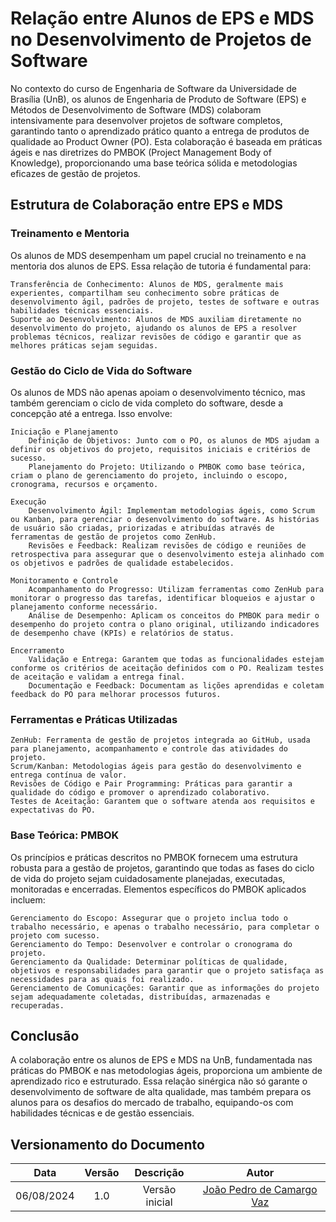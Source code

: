 # Relação entre Alunos de EPS e MDS no Desenvolvimento de Projetos de Software

No contexto do curso de Engenharia de Software da Universidade de Brasília (UnB), os alunos de Engenharia de Produto de Software (EPS) e Métodos de Desenvolvimento de Software (MDS) colaboram intensivamente para desenvolver projetos de software completos, garantindo tanto o aprendizado prático quanto a entrega de produtos de qualidade ao Product Owner (PO). Esta colaboração é baseada em práticas ágeis e nas diretrizes do PMBOK (Project Management Body of Knowledge), proporcionando uma base teórica sólida e metodologias eficazes de gestão de projetos.

## Estrutura de Colaboração entre EPS e MDS
### Treinamento e Mentoria
Os alunos de MDS desempenham um papel crucial no treinamento e na mentoria dos alunos de EPS. Essa relação de tutoria é fundamental para:

    Transferência de Conhecimento: Alunos de MDS, geralmente mais experientes, compartilham seu conhecimento sobre práticas de desenvolvimento ágil, padrões de projeto, testes de software e outras habilidades técnicas essenciais.
    Suporte ao Desenvolvimento: Alunos de MDS auxiliam diretamente no desenvolvimento do projeto, ajudando os alunos de EPS a resolver problemas técnicos, realizar revisões de código e garantir que as melhores práticas sejam seguidas.

### Gestão do Ciclo de Vida do Software

Os alunos de MDS não apenas apoiam o desenvolvimento técnico, mas também gerenciam o ciclo de vida completo do software, desde a concepção até a entrega. Isso envolve:

    Iniciação e Planejamento
        Definição de Objetivos: Junto com o PO, os alunos de MDS ajudam a definir os objetivos do projeto, requisitos iniciais e critérios de sucesso.
        Planejamento do Projeto: Utilizando o PMBOK como base teórica, criam o plano de gerenciamento do projeto, incluindo o escopo, cronograma, recursos e orçamento.

    Execução
        Desenvolvimento Ágil: Implementam metodologias ágeis, como Scrum ou Kanban, para gerenciar o desenvolvimento do software. As histórias de usuário são criadas, priorizadas e atribuídas através de ferramentas de gestão de projetos como ZenHub.
        Revisões e Feedback: Realizam revisões de código e reuniões de retrospectiva para assegurar que o desenvolvimento esteja alinhado com os objetivos e padrões de qualidade estabelecidos.

    Monitoramento e Controle
        Acompanhamento do Progresso: Utilizam ferramentas como ZenHub para monitorar o progresso das tarefas, identificar bloqueios e ajustar o planejamento conforme necessário.
        Análise de Desempenho: Aplicam os conceitos do PMBOK para medir o desempenho do projeto contra o plano original, utilizando indicadores de desempenho chave (KPIs) e relatórios de status.

    Encerramento
        Validação e Entrega: Garantem que todas as funcionalidades estejam conforme os critérios de aceitação definidos com o PO. Realizam testes de aceitação e validam a entrega final.
        Documentação e Feedback: Documentam as lições aprendidas e coletam feedback do PO para melhorar processos futuros.

### Ferramentas e Práticas Utilizadas

    ZenHub: Ferramenta de gestão de projetos integrada ao GitHub, usada para planejamento, acompanhamento e controle das atividades do projeto.
    Scrum/Kanban: Metodologias ágeis para gestão do desenvolvimento e entrega contínua de valor.
    Revisões de Código e Pair Programming: Práticas para garantir a qualidade do código e promover o aprendizado colaborativo.
    Testes de Aceitação: Garantem que o software atenda aos requisitos e expectativas do PO.

### Base Teórica: PMBOK

Os princípios e práticas descritos no PMBOK fornecem uma estrutura robusta para a gestão de projetos, garantindo que todas as fases do ciclo de vida do projeto sejam cuidadosamente planejadas, executadas, monitoradas e encerradas. Elementos específicos do PMBOK aplicados incluem:

    Gerenciamento do Escopo: Assegurar que o projeto inclua todo o trabalho necessário, e apenas o trabalho necessário, para completar o projeto com sucesso.
    Gerenciamento do Tempo: Desenvolver e controlar o cronograma do projeto.
    Gerenciamento da Qualidade: Determinar políticas de qualidade, objetivos e responsabilidades para garantir que o projeto satisfaça as necessidades para as quais foi realizado.
    Gerenciamento de Comunicações: Garantir que as informações do projeto sejam adequadamente coletadas, distribuídas, armazenadas e recuperadas.

## Conclusão

A colaboração entre os alunos de EPS e MDS na UnB, fundamentada nas práticas do PMBOK e nas metodologias ágeis, proporciona um ambiente de aprendizado rico e estruturado. Essa relação sinérgica não só garante o desenvolvimento de software de alta qualidade, mas também prepara os alunos para os desafios do mercado de trabalho, equipando-os com habilidades técnicas e de gestão essenciais.

## Versionamento do Documento

| Data | Versão | Descrição | Autor |
| :-----: | :-------------: | :---------------: | :-: |
| 06/08/2024 | 1.0 | Versão inicial | [João Pedro de Camargo Vaz](https://github.com/JoaoPedro0803) |